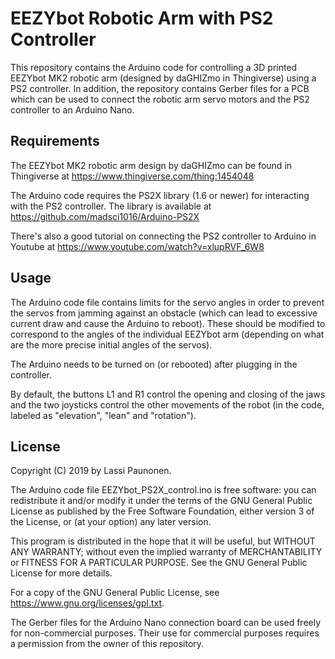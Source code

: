 # EEZYbot Robotic Arm with PS2 Controller

This repository contains the Arduino code for controlling a 3D printed EEZYbot MK2 robotic arm (designed by daGHIZmo in Thingiverse) using a PS2 controller. In addition, the repository contains Gerber files for a PCB which can be used to connect the robotic arm servo motors and the PS2 controller to an Arduino Nano.

## Requirements

The EEZYbot MK2 robotic arm design by daGHIZmo can be found in Thingiverse at https://www.thingiverse.com/thing:1454048

The Arduino code requires the PS2X library (1.6 or newer) for interacting with the PS2 controller. The library is available at https://github.com/madsci1016/Arduino-PS2X

There's also a good tutorial on connecting the PS2 controller to Arduino in Youtube at https://www.youtube.com/watch?v=xlupRVF_6W8

## Usage

The Arduino code file contains limits for the servo angles in order to prevent the servos from jamming against an obstacle (which can lead to excessive current draw and cause the Arduino to reboot). These should be modified to correspond to the angles of the individual EEZYbot arm (depending on what are the more precise initial angles of the servos).

The Arduino needs to be turned on (or rebooted) after plugging in the controller.

By default, the buttons L1 and R1 control the opening and closing of the jaws and the two joysticks control the other movements of the robot (in the code, labeled as "elevation", "lean" and "rotation").

## License

Copyright (C) 2019 by Lassi Paunonen.

The Arduino code file EEZYbot_PS2X_control.ino is free software: you can
redistribute it and/or modify it under the terms of the GNU General
Public License as published by the Free Software Foundation, 
either version 3 of the License, or (at your option) any later version.

This program is distributed in the hope that it will be useful,
but WITHOUT ANY WARRANTY; without even the implied warranty of
MERCHANTABILITY or FITNESS FOR A PARTICULAR PURPOSE.  See the
GNU General Public License for more details.

For a copy of the GNU General Public License, see <https://www.gnu.org/licenses/gpl.txt>.

The Gerber files for the Arduino Nano connection board can be used freely for non-commercial purposes. Their use for commercial purposes requires a permission from the owner of this repository.


